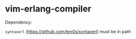 vim-erlang-compiler
===================

Dependency:

`syntaxerl` (https://github.com/ten0s/syntaxerl) must be in path
